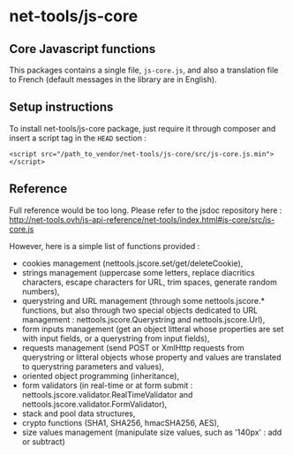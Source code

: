 # net-tools/js-core

## Core Javascript functions

This packages contains a single file, `js-core.js`, and also a translation file to French (default messages in the library are in English). 



## Setup instructions ##

To install net-tools/js-core package, just require it through composer and insert a script tag in the `HEAD` section :
```
<script src="/path_to_vendor/net-tools/js-core/src/js-core.js.min"></script>
```



## Reference ##

Full reference would be too long. Please refer to the jsdoc repository here : http://net-tools.ovh/js-api-reference/net-tools/index.html#js-core/src/js-core.js

However, here is a simple list of functions provided :

- cookies management (nettools.jscore.set/get/deleteCookie),
- strings management (uppercase some letters, replace diacritics characters, escape characters for URL, trim spaces, generate random numbers),
- querystring and URL management (through some nettools.jscore.* functions, but also through two special objects dedicated to URL management : nettools.jscore.Querystring and nettools.jscore.Url),
- form inputs management (get an object litteral whose properties are set with input fields, or a querystring from input fields),
- requests management (send POST or XmlHttp requests from querystring or litteral objects whose property and values are translated to querystring parameters and values),
- oriented object programming (inheritance),
- form validators (in real-time or at form submit : nettools.jscore.validator.RealTimeValidator and nettools.jscore.validator.FormValidator),
- stack and pool data structures,
- crypto functions (SHA1, SHA256, hmacSHA256, AES),
- size values management (manipulate size values, such as '140px' : add or subtract)
